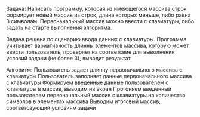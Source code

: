 Задача: 
 Написать программу, которая из имеющегося массива строк формирует новый массив из строк, длина которых меньше, либо равна 3 символам. Первоначальный массив можно ввести с клавиатуры, либо задать на старте выполнения алгоритма.

 Задача решена по сценарию ввода данных с клавиатуры. Программа учитывает вариативность длинны элементов массива, которую может ввести пользователь, проверяет на соответсвие для выволнения условий задачи (не более 3), выводит результат. 

Алгоритм:
Пользователь задает длинну первоначального массива с клавиатуры
Пользователь заполняет данные первоначального массива с клавиатуры
Формируем введенные данные пользователем с клавиатуры в массив, выводим на экран
Прогоняем введенный пользователем первоначальный массив с клавиатуры на количество символов в элементах массива 
Выводим итоговый массив, соответсвующий условиям задачи